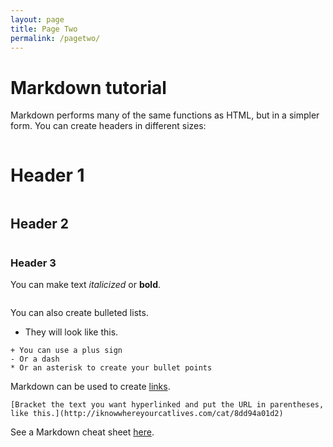 ```yaml
---
layout: page
title: Page Two
permalink: /pagetwo/
---
```


# Markdown tutorial

Markdown performs many of the same functions as HTML, but in a simpler form. You can create headers in different sizes:

``` # H1
```
# Header 1

``` ## H2
```
## Header 2

``` ### H3
```
### Header 3

You can make text *italicized* or **bold**.

``` *To italicize text, surround it with single asterisks.* **To bold text, use two.**
```

You can also create bulleted lists.
+ They will look like this.

```
+ You can use a plus sign
- Or a dash
* Or an asterisk to create your bullet points
```

Markdown can be used to create [links](http://iknowwhereyourcatlives.com/cat/8dd94a01d2).

```
[Bracket the text you want hyperlinked and put the URL in parentheses, like this.](http://iknowwhereyourcatlives.com/cat/8dd94a01d2)
```

See a Markdown cheat sheet [here](https://github.com/adam-p/markdown-here/wiki/Markdown-Cheatsheet).
